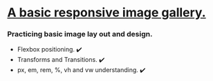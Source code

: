 <h1><ins>A basic responsive image gallery.</ins></h1>

<h3>Practicing basic image lay out and design.</h3>

<ul> 
  <li> Flexbox positioning. ✔️ </li>
  <li> Transforms and Transitions. ✔️ </li>
  <li> px, em, rem, %, vh and vw understanding. ✔️ </li>
</ul>
